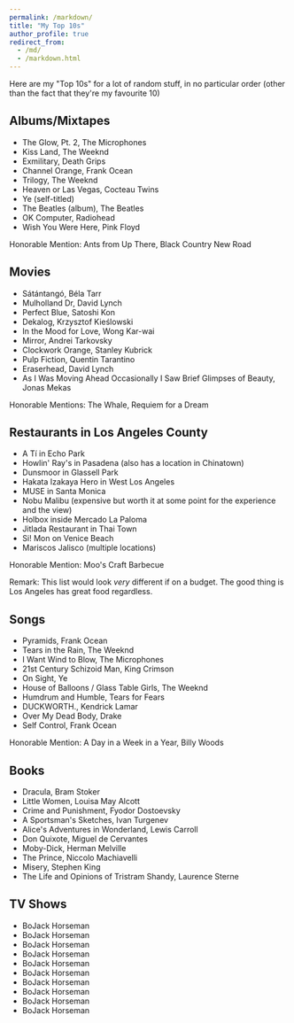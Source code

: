 ```yaml
---
permalink: /markdown/
title: "My Top 10s"
author_profile: true
redirect_from: 
  - /md/
  - /markdown.html
---
```


Here are my "Top 10s" for a lot of random stuff, in no particular order (other than the fact that they're my favourite 10)

## Albums/Mixtapes

* The Glow, Pt. 2, The Microphones
* Kiss Land, The Weeknd
* Exmilitary, Death Grips
* Channel Orange, Frank Ocean
* Trilogy, The Weeknd
* Heaven or Las Vegas, Cocteau Twins
* Ye (self-titled)
* The Beatles (album), The Beatles
* OK Computer, Radiohead
* Wish You Were Here, Pink Floyd

Honorable Mention: Ants from Up There, Black Country New Road

## Movies

* Sátántangó, Béla Tarr
* Mulholland Dr, David Lynch
* Perfect Blue, Satoshi Kon
* Dekalog, Krzysztof Kieślowski
* In the Mood for Love, Wong Kar-wai
* Mirror, Andrei Tarkovsky
* Clockwork Orange, Stanley Kubrick
* Pulp Fiction, Quentin Tarantino
* Eraserhead, David Lynch
* As I Was Moving Ahead Occasionally I Saw Brief Glimpses of Beauty, Jonas Mekas

Honorable Mentions: The Whale, Requiem for a Dream

## Restaurants in Los Angeles County

* A Tí in Echo Park
* Howlin' Ray's in Pasadena (also has a location in Chinatown)
* Dunsmoor in Glassell Park
* Hakata Izakaya Hero in West Los Angeles
* MUSE in Santa Monica
* Nobu Malibu (expensive but worth it at some point for the experience and the view)
* Holbox inside Mercado La Paloma
* Jitlada Restaurant in Thai Town
* Si! Mon on Venice Beach
* Mariscos Jalisco (multiple locations)

Honorable Mention: Moo's Craft Barbecue

Remark: This list would look *very* different if on a budget. The good thing is Los Angeles has great food regardless.

## Songs

* Pyramids, Frank Ocean
* Tears in the Rain, The Weeknd
* I Want Wind to Blow, The Microphones
* 21st Century Schizoid Man, King Crimson
* On Sight, Ye
* House of Balloons / Glass Table Girls, The Weeknd
* Humdrum and Humble, Tears for Fears
* DUCKWORTH., Kendrick Lamar
* Over My Dead Body, Drake
* Self Control, Frank Ocean

Honorable Mention: A Day in a Week in a Year, Billy Woods

## Books

* Dracula, Bram Stoker 
* Little Women, Louisa May Alcott
* Crime and Punishment, Fyodor Dostoevsky
* A Sportsman's Sketches, Ivan Turgenev
* Alice's Adventures in Wonderland, Lewis Carroll
* Don Quixote, Miguel de Cervantes
* Moby-Dick, Herman Melville
* The Prince, Niccolo Machiavelli
* Misery, Stephen King
* The Life and Opinions of Tristram Shandy, Laurence Sterne

## TV Shows

* BoJack Horseman
* BoJack Horseman
* BoJack Horseman
* BoJack Horseman
* BoJack Horseman
* BoJack Horseman
* BoJack Horseman
* BoJack Horseman
* BoJack Horseman
* BoJack Horseman






